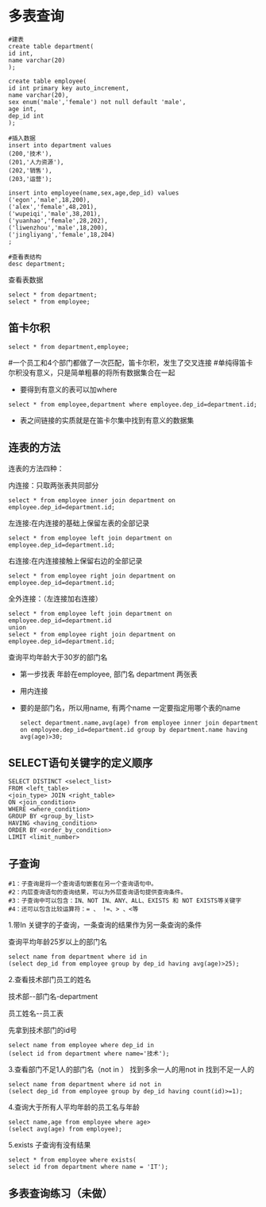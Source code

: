 # 多表查询

```
#建表
create table department(
id int,
name varchar(20) 
);

create table employee(
id int primary key auto_increment,
name varchar(20),
sex enum('male','female') not null default 'male',
age int,
dep_id int
);

#插入数据
insert into department values
(200,'技术'),
(201,'人力资源'),
(202,'销售'),
(203,'运营');

insert into employee(name,sex,age,dep_id) values
('egon','male',18,200),
('alex','female',48,201),
('wupeiqi','male',38,201),
('yuanhao','female',28,202),
('liwenzhou','male',18,200),
('jingliyang','female',18,204)
;

#查看表结构
desc department;
```

查看表数据

```
select * from department;
select * from employee;
```

## 笛卡尔积

```
select * from department,employee; 
```

#一个员工和4个部门都做了一次匹配，笛卡尔积，发生了交叉连接
#单纯得笛卡尔积没有意义，只是简单粗暴的将所有数据集合在一起

* 要得到有意义的表可以加where 

```
select * from employee,department where employee.dep_id=department.id;
```

* 表之间链接的实质就是在笛卡尔集中找到有意义的数据集

## 连表的方法

连表的方法四种：

内连接：只取两张表共同部分

```
select * from employee inner join department on employee.dep_id=department.id;
```

左连接:在内连接的基础上保留左表的全部记录

```
select * from employee left join department on employee.dep_id=department.id;
```

右连接:在内连接接触上保留右边的全部记录

```
select * from employee right join department on employee.dep_id=department.id;
```

全外连接：（左连接加右连接）

```
select * from employee left join department on employee.dep_id=department.id
union
select * from employee right join department on employee.dep_id=department.id;
```



查询平均年龄大于30岁的部门名

* 第一步找表 年龄在employee, 部门名 department  两张表

* 用内连接

* 要的是部门名，所以用name, 有两个name 一定要指定用哪个表的name

  ```
  select department.name,avg(age) from employee inner join department on employee.dep_id=department.id group by department.name having avg(age)>30;
  ```





## SELECT语句关键字的定义顺序

```
SELECT DISTINCT <select_list>
FROM <left_table>
<join_type> JOIN <right_table>
ON <join_condition>
WHERE <where_condition>
GROUP BY <group_by_list>
HAVING <having_condition>
ORDER BY <order_by_condition>
LIMIT <limit_number>
```



## 子查询

```
#1：子查询是将一个查询语句嵌套在另一个查询语句中。
#2：内层查询语句的查询结果，可以为外层查询语句提供查询条件。
#3：子查询中可以包含：IN、NOT IN、ANY、ALL、EXISTS 和 NOT EXISTS等关键字
#4：还可以包含比较运算符：= 、 !=、> 、<等
```



1.带In 关键字的子查询，一条查询的结果作为另一条查询的条件

查询平均年龄25岁以上的部门名

```
select name from department where id in 
(select dep_id from employee group by dep_id having avg(age)>25);
```



2.查看技术部门员工的姓名  

技术部--部门名-department

员工姓名--员工表

先拿到技术部门的id号

```
select name from employee where dep_id in
(select id from department where name='技术');
```

3.查看部门不足1人的部门名（not in ） 找到多余一人的用not in 找到不足一人的

```
select name from department where id not in
(select dep_id from employee group by dep_id having count(id)>=1);
```

4.查询大于所有人平均年龄的员工名与年龄

```
select name,age from employee where age>
(select avg(age) from employee);
```

5.exists 子查询有没有结果

```
select * from employee where exists(
select id from department where name = 'IT');
```



## 多表查询练习（未做）







